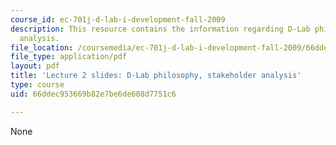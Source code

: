 ```yaml
---
course_id: ec-701j-d-lab-i-development-fall-2009
description: This resource contains the information regarding D-Lab philosophy, stakeholder
  analysis.
file_location: /coursemedia/ec-701j-d-lab-i-development-fall-2009/66ddec953669b82e7be6de608d7751c6_MITEC_701JF09_lec02.pdf
file_type: application/pdf
layout: pdf
title: 'Lecture 2 slides: D-Lab philosophy, stakeholder analysis'
type: course
uid: 66ddec953669b82e7be6de608d7751c6

---
```

None